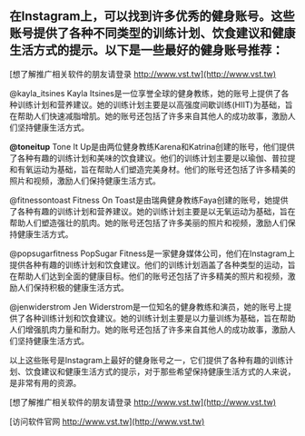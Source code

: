 ## **在Instagram上，可以找到许多优秀的健身账号。这些账号提供了各种不同类型的训练计划、饮食建议和健康生活方式的提示。以下是一些最好的健身账号推荐：**

[想了解推广相关软件的朋友请登录 http://www.vst.tw](http://www.vst.tw)

@kayla_itsines
Kayla Itsines是一位享誉全球的健身教练，她的账号上提供了各种训练计划和营养建议。她的训练计划主要是以高强度间歇训练(HIIT)为基础，旨在帮助人们快速减脂增肌。她的账号还包括了许多来自其他人的成功故事，激励人们坚持健康生活方式。

**@toneitup**
Tone It Up是由两位健身教练Karena和Katrina创建的账号，他们提供了各种有趣的训练计划和美味的饮食建议。他们的训练计划主要是以瑜伽、普拉提和有氧运动为基础，旨在帮助人们塑造完美身材。他们的账号还包括了许多精美的照片和视频，激励人们保持健康生活方式。

@fitnessontoast
Fitness On Toast是由瑞典健身教练Faya创建的账号，她提供了各种有趣的训练计划和营养建议。她的训练计划主要是以无氧运动为基础，旨在帮助人们塑造强壮的肌肉。她的账号还包括了许多美丽的照片和视频，激励人们保持健康生活方式。

@popsugarfitness
PopSugar Fitness是一家健身媒体公司，他们在Instagram上提供各种有趣的训练计划和饮食建议。他们的训练计划涵盖了各种类型的运动，旨在帮助人们达到全面的健康目标。他们的账号还包括了许多精美的照片和视频，激励人们保持积极的健康生活方式。

@jenwiderstrom
Jen Widerstrom是一位知名的健身教练和演员，她的账号上提供了各种训练计划和饮食建议。她的训练计划主要是以力量训练为基础，旨在帮助人们增强肌肉力量和耐力。她的账号还包括了许多来自其他人的成功故事，激励人们坚持健康生活方式。

以上这些账号是Instagram上最好的健身账号之一，它们提供了各种有趣的训练计划、饮食建议和健康生活方式的提示，对于那些希望保持健康生活方式的人来说，是非常有用的资源。

[想了解推广相关软件的朋友请登录 http://www.vst.tw](http://www.vst.tw)


[访问软件官网 http://www.vst.tw](http://www.vst.tw)
